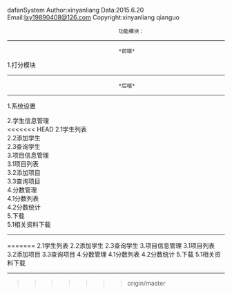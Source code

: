 dafanSystem
Author:xinyanliang
Data:2015.6.20
Email:lxy19890408@126.com
Copyright:xinyanliang  qianguo


                                        功能模块：
********************************************************************************
                                        *前端*                                                        

1.打分模块

-------------------------------------------------------------------------------
                                        *后端*                                                        
-------------------------------------------------------------------------------
1.系统设置


2.学生信息管理<br/>
<<<<<<< HEAD
2.1学生列表<br/>
2.2添加学生<br/>
2.3查询学生<br/>
3.项目信息管理<br/>
3.1项目列表<br/>
3.2添加项目<br/>
3.3查询项目<br/>
4.分数管理<br/>
4.1分数列表<br/>
4.2分数统计<br/>
5.下载<br/>
5.1相关资料下载<br/>
*********************************************************************************
=======
2.1学生列表
2.2添加学生
2.3查询学生
3.项目信息管理
3.1项目列表
3.2添加项目
3.3查询项目
4.分数管理
4.1分数列表
4.2分数统计
5.下载
5.1相关资料下载
************************************************************************************************************
>>>>>>> origin/master
